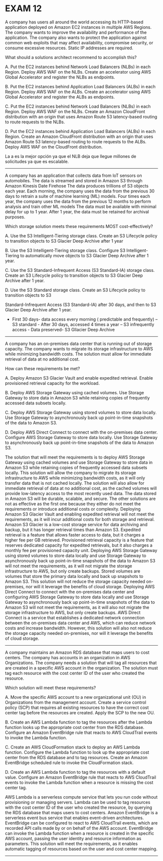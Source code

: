 # EXAM 12

A company has users all around the world accessing its HTTP-based application deployed on Amazon EC2 instances in multiple AWS Regions. The company wants to improve the availability and performance of the application. The company also wants to protect the application against common web exploits that may affect availability, compromise security, or consume excessive resources. Static IP addresses are required.

What should a solutions architect recommend to accomplish this?

A. Put the EC2 instances behind Network Load Balancers (NLBs) in each Region. Deploy AWS WAF on the NLBs. Create an accelerator using AWS Global Accelerator and register the NLBs as endpoints.

B. Put the EC2 instances behind Application Load Balancers (ALBs) in each Region. Deploy AWS WAF on the ALBs. Create an accelerator using AWS Global Accelerator and register the ALBs as endpoints.

C. Put the EC2 instances behind Network Load Balancers (NLBs) in each Region. Deploy AWS WAF on the NLBs. Create an Amazon CloudFront distribution with an origin that uses Amazon Route 53 latency-based routing to route requests to the NLBs.

D. Put the EC2 instances behind Application Load Balancers (ALBs) in each Region. Create an Amazon CloudFront distribution with an origin that uses Amazon Route 53 latency-based routing to route requests to the ALBs. Deploy AWS WAF on the CloudFront distribution.

La a es la mejor opción ya que el NLB deja que llegue millones de solicitudes ya que es escalable. 

---

A company has an application that collects data from loT sensors on automobiles. The data is streamed and stored in Amazon S3 through Amazon Kinesis Date Firehose The data produces trillions of S3 objects each year. Each morning, the company uses the data from the previous 30 days to retrain a suite of machine learning (ML) models. Four times each year, the company uses the data from the previous 12 months to perform analysis and train other ML models The data must be available with minimal delay for up to 1 year. After 1 year, the data must be retained for archival purposes.

Which storage solution meets these requirements MOST cost-effectively?

A. Use the S3 Intelligent-Tiering storage class. Create an S3 Lifecycle policy to transition objects to S3 Glacier Deep Archive after 1 year

B. Use the S3 Intelligent-Tiering storage class. Configure S3 Intelligent-Tiering to automatically move objects to S3 Glacier Deep Archive after 1 year.

C. Use the S3 Standard-Infrequent Access (S3 Standard-IA) storage class. Create an S3 Lifecycle policy to transition objects to S3 Glacier Deep Archive after 1 year.

D. Use the S3 Standard storage class. Create an S3 Lifecycle policy to transition objects to S3

Standard-Infrequent Access (S3 Standard-IA) after 30 days, and then to S3 Glacier Deep Archive after 1 year.

- First 30 days- data access every morning ( predictable and frequently) – S3 standard - After 30 days, accessed 4 times a year – S3 infrequently access - Data preserved- S3 Gllacier Deep Archive

---

A company has an on-premises data center that is running out of storage capacity. The company wants to migrate its storage infrastructure to AWS while minimizing bandwidth costs. The solution must allow for immediate retrieval of data at no additional cost.

How can these requirements be met?

A. Deploy Amazon S3 Glacier Vault and enable expedited retrieval. Enable provisioned retrieval capacity for the workload.

B. Deploy AWS Storage Gateway using cached volumes. Use Storage Gateway to store data in Amazon S3 while retaining copies of frequently accessed data subsets locally.

C. Deploy AWS Storage Gateway using stored volumes to store data locally. Use Storage Gateway to asynchronously back up point-in-time snapshots of the data to Amazon S3.

D. Deploy AWS Direct Connect to connect with the on-premises data center. Configure AWS Storage Gateway to store data locally. Use Storage Gateway to asynchronously back up point-in-time snapshots of the data to Amazon S3.

The solution that will meet the requirements is to deploy AWS Storage Gateway using cached volumes and use Storage Gateway to store data in Amazon S3 while retaining copies of frequently accessed data subsets locally. This solution will allow the company to migrate its storage infrastructure to AWS while minimizing bandwidth costs, as it will only transfer data that is not cached locally. The solution will also allow for immediate retrieval of data at no additional cost, as the cached volumes will provide low-latency access to the most recently used data. The data stored in Amazon S3 will be durable, scalable, and secure. The other solutions are not as effective as the first one because they either do not meet the requirements or introduce additional costs or complexity. Deploying Amazon S3 Glacier Vault and enabling expedited retrieval will not meet the requirements, as it will incur additional costs for both storage and retrieval. Amazon S3 Glacier is a low-cost storage service for data archiving and backup, but it has longer retrieval times than Amazon S3. Expedited retrieval is a feature that allows faster access to data, but it charges a higher fee per GB retrieved. Provisioned retrieval capacity is a feature that reserves dedicated capacity for expedited retrievals, but it also charges a monthly fee per provisioned capacity unit. Deploying AWS Storage Gateway using stored volumes to store data locally and use Storage Gateway to asynchronously back up point-in-time snapshots of the data to Amazon S3 will not meet the requirements, as it will not migrate the storage infrastructure to AWS, but only create backups. Stored volumes are volumes that store the primary data locally and back up snapshots to Amazon S3. This solution will not reduce the storage capacity needed on-premises, nor will it leverage the benefits of cloud storage. Deploying AWS Direct Connect to connect with the on-premises data center and configuring AWS Storage Gateway to store data locally and use Storage Gateway to asynchronously back up point-in-time snapshots of the data to Amazon S3 will not meet the requirements, as it will also not migrate the storage infrastructure to AWS, but only create backups. AWS Direct Connect is a service that establishes a dedicated network connection between the on-premises data center and AWS, which can reduce network costs and increase bandwidth. However, this solution will also not reduce the storage capacity needed on-premises, nor will it leverage the benefits of cloud storage.

---

A company maintains an Amazon RDS database that maps users to cost centers. The company has accounts in an organization in AWS Organizations. The company needs a solution that will tag all resources that are created in a specific AWS account in the organization. The solution must tag each resource with the cost center ID of the user who created the resource.

Which solution will meet these requirements?

A. Move the specific AWS account to a new organizational unit (OU) in Organizations from the management account. Create a service control policy (SCP) that requires all existing resources to have the correct cost center tag before the resources are created. Apply the SCP to the new OU.

B. Create an AWS Lambda function to tag the resources after the Lambda function looks up the appropriate cost center from the RDS database. Configure an Amazon EventBridge rule that reacts to AWS CloudTrail events to invoke the Lambda function.

C. Create an AWS CloudFormation stack to deploy an AWS Lambda function. Configure the Lambda function to look up the appropriate cost center from the RDS database and to tag resources. Create an Amazon EventBridge scheduled rule to invoke the CloudFormation stack.

D. Create an AWS Lambda function to tag the resources with a default value. Configure an Amazon EventBridge rule that reacts to AWS CloudTrail events to invoke the Lambda function when a resource is missing the cost center tag.

AWS Lambda is a serverless compute service that lets you run code without provisioning or managing servers. Lambda can be used to tag resources with the cost center ID of the user who created the resource, by querying the RDS database that maps users to cost centers. Amazon EventBridge is a serverless event bus service that enables event-driven architectures. EventBridge can be configured to react to AWS CloudTrail events, which are recorded API calls made by or on behalf of the AWS account. EventBridge can invoke the Lambda function when a resource is created in the specific AWS account, passing the user identity and resource information as parameters. This solution will meet the requirements, as it enables automatic tagging of resources based on the user and cost center mapping.

---